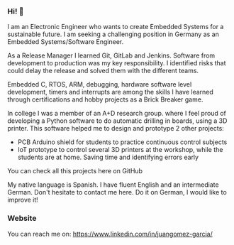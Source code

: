 ### Hi! 👋

I am an Electronic Engineer who wants to create Embedded Systems for a sustainable future. I am seeking a challenging position in Germany as an Embedded Systems/Software Engineer.

As a Release Manager I learned Git, GitLab and Jenkins. Software from development to production was my key responsibility. I identified risks that could delay the release and solved them with the different teams.

Embedded C, RTOS, ARM, debugging, hardware software level development, timers and interrupts are among the skills I have learned through certifications and hobby projects as a Brick Breaker game.

In college I was a member of an A+D research group. where I feel proud of developing a Python software to do automatic drilling in boards, using a 3D printer. This software helped me to design and prototype 2 other projects:

- PCB Arduino shield for students to practice continuous control subjects
- IoT prototype to control several 3D printers at the workshop, while the students are at home. Saving time and identifying errors early

You can check all this projects here on GitHub

My native language is Spanish. I have fluent English and an intermediate German. Don't hesitate to contact me here. Do it on German, I would like to improve it! 

### Website
You can reach me on:
https://www.linkedin.com/in/juangomez-garcia/
